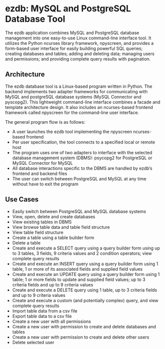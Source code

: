 # ezdb: MySQL and PostgreSQL Database Tool
The ezdb application combines MySQL and PostgreSQL database management into one easy-to-use Linux command-line interface tool. It utilizes the Python ncurses library framework, npyscreen, and provides a form-based user interface for easily building powerful SQL queries; creating databases and tables; adding and deleting data; managing users and permissions; and providing complete query results with pagination. 

<h2> Architecture </h2>
The ezdb database tool is a Linux-based program written in Python. The backend implements two adapter frameworks for communicating with MySQL and postgreSQL database systems (MySQL Connector and pyscopg2). This lightweight command-line interface combines a facade and template architecture design. It also includes an ncurses-based frontend framework called npyscreen for the command-line user interface.

The general program flow is as follows:
<ul>
<li>	A user launches the ezdb tool implementing the npyscreen ncurses-based frontend</li>
<li>	Per user specification, the tool connects to a specified local or remote host</li>
<li>	The program uses one of two adapters to interface with the selected database management system (DBMS): psycopg2 for PostgreSQL or MySQL Connector for MySQL</li>
<li>	All database interactions specific to the DBMS are handled by ezdb’s frontend and backend files</li>
<li>	The user can switch between PostgreSQL and MySQL at any time without have to exit the program</li>
</ul>

<h2>Use Cases</h2>
<ul>
<li>	Easily switch between PostgreSQL and MySQL database systems</li>
<li>	View, open, delete and create databases</li>
<li>	View existing tables in DBMS</li>
<li>	View browse table data and table field structure</li>
<li>	View table field structure</li>
<li>	Create a table using a table builder form</li>
<li>	Delete a table</li>
<li>	Create and execute a SELECT query using a query builder form using up to 3 tables, 3 fields, 9 criteria values and 2 condition operators; view complete query results</li>
<li>	Create and execute an INSERT query using a query builder form using 1 table, 1 or more of its associated fields and supplied field values</li>
<li>	Create and execute an UPDATE query using a query builder form using 1 table; 1 or more fields to update and supplied field values; up to 3 criteria fields and up to 9 criteria values</li>
<li>	Create and execute a DELETE query using 1 table, up to 3 criteria fields and up to 9 criteria values
<li>	Create and execute a custom (and potentially complex) query, and view complete query results</li>
<li>	Import table data from a csv file</li>
<li>	Export table data to a csv file</li>
<li>	Create a new user with all permissions</li>
<li>	Create a new user with permission to create and delete databases and tables</li>
<li>	Create a new user with permission to create and delete other users</li>
<li>	Delete selected user</li>  
</ul>
